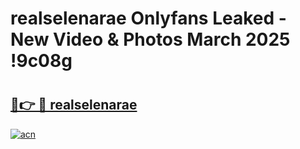 # realselenarae Onlyfans Leaked - New Video & Photos March 2025 !9c08g

# <h2><a href="https://mqn15y.iuczelnia.edu.pl?title=realselenarae&ref=9c08g">🔗👉 🔴 realselenarae</a></h2>

[![acn](https://github.com/user-attachments/assets/0f9c940e-d8b0-45ae-aac7-cd30a18b3e1c)](https://mqn15y.iuczelnia.edu.pl?title=realselenarae&ref=9c08g)

